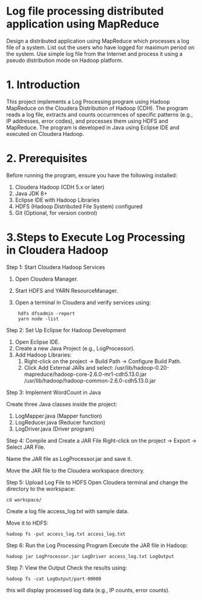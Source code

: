 # Log file processing distributed application using MapReduce
Design a distributed application using MapReduce which processes a log file of a system. List out the users who have logged for maximum period on the system. Use simple log file from the Internet and process it using a pseudo distribution mode on Hadoop platform.

# 1. Introduction

This project implements a Log Processing program using Hadoop MapReduce on the Cloudera Distribution of Hadoop (CDH). The program reads a log file, extracts and counts occurrences of specific patterns (e.g., IP addresses, error codes), and processes them using HDFS and MapReduce. The program is developed in Java using Eclipse IDE and executed on Cloudera Hadoop.

# 2. Prerequisites

Before running the program, ensure you have the following installed:

1. Cloudera Hadoop (CDH 5.x or later)
2. Java JDK 8+
3. Eclipse IDE with Hadoop Libraries
4. HDFS (Hadoop Distributed File System) configured
5. Git (Optional, for version control)

# 3.Steps to Execute Log Processing in Cloudera Hadoop
Step 1: Start Cloudera Hadoop Services

1. Open Cloudera Manager.
2. Start HDFS and YARN ResourceManager.
3. Open a terminal in Cloudera and verify services using:

        hdfs dfsadmin -report
        yarn node -list

Step 2: Set Up Eclipse for Hadoop Development
1. Open Eclipse IDE.
2. Create a new Java Project (e.g., LogProcessor).
3. Add Hadoop Libraries:
    1. Right-click on the project → Build Path → Configure Build Path.
    2. Click Add External JARs and select:
                   /usr/lib/hadoop-0.20-mapreduce/hadoop-core-2.6.0-mr1-cdh5.13.0.jar
                   /usr/lib/hadoop/hadoop-common-2.6.0-cdh5.13.0.jar

Step 3: Implement WordCount in Java

Create three Java classes inside the project:

1. LogMapper.java (Mapper function)
2. LogReducer.java (Reducer function)
3. LogDriver.java (Driver program)

Step 4: Compile and Create a JAR File
Right-click on the project → Export → Select JAR File.

Name the JAR file as LogProcessor.jar and save it.

Move the JAR file to the Cloudera workspace directory.

Step 5: Upload Log File to HDFS
Open Cloudera terminal and change the directory to the workspace:
    
    cd workspace/
    
Create a log file access_log.txt with sample data.

Move it to HDFS:

    hadoop fs -put access_log.txt access_log.txt

Step 6: Run the Log Processing Program
Execute the JAR file in Hadoop:

    hadoop jar LogProcessor.jar LogDriver access_log.txt LogOutput

Step 7: View the Output
Check the results using:

    hadoop fs -cat LogOutput/part-00000

this will display processed log data (e.g., IP counts, error counts).
 



